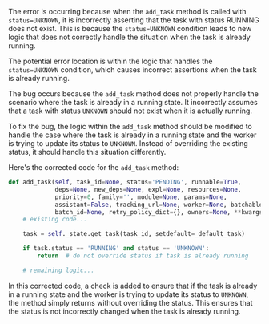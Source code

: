 The error is occurring because when the `add_task` method is called with `status=UNKNOWN`, it is incorrectly asserting that the task with status RUNNING does not exist. This is because the `status=UNKNOWN` condition leads to new logic that does not correctly handle the situation when the task is already running.

The potential error location is within the logic that handles the `status=UNKNOWN` condition, which causes incorrect assertions when the task is already running.

The bug occurs because the `add_task` method does not properly handle the scenario where the task is already in a running state. It incorrectly assumes that a task with status `UNKNOWN` should not exist when it is actually running.

To fix the bug, the logic within the `add_task` method should be modified to handle the case where the task is already in a running state and the worker is trying to update its status to `UNKNOWN`. Instead of overriding the existing status, it should handle this situation differently.

Here's the corrected code for the `add_task` method:

```python
def add_task(self, task_id=None, status='PENDING', runnable=True, 
             deps=None, new_deps=None, expl=None, resources=None, 
             priority=0, family='', module=None, params=None, 
             assistant=False, tracking_url=None, worker=None, batchable=None, 
             batch_id=None, retry_policy_dict={}, owners=None, **kwargs):
    # existing code...

    task = self._state.get_task(task_id, setdefault=_default_task)

    if task.status == 'RUNNING' and status == 'UNKNOWN':
        return  # do not override status if task is already running

    # remaining logic...
```

In this corrected code, a check is added to ensure that if the task is already in a running state and the worker is trying to update its status to `UNKNOWN`, the method simply returns without overriding the status. This ensures that the status is not incorrectly changed when the task is already running.
